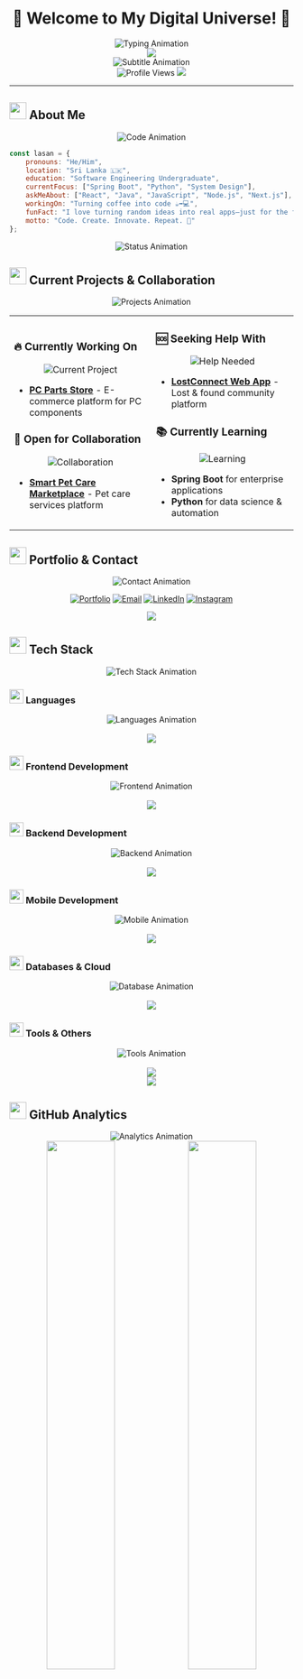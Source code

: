 # <div align="center">🚀 Welcome to My Digital Universe! 🚀</div>

<div align="center">
  <img src="https://readme-typing-svg.herokuapp.com?font=Fira+Code&weight=600&size=32&duration=3000&pause=500&color=00D9FF&center=true&vCenter=true&multiline=true&width=800&height=120&lines=Hi+there!+👋+I'm+Lasan+Navodya;Software+Engineering+Student+🎓;Full-Stack+Developer+💻;Mobile+App+Enthusiast+📱;Always+Learning+%26+Building!+🔥" alt="Typing Animation" />
</div>

<div align="center">
  <img src="https://capsule-render.vercel.app/api?type=waving&color=gradient&customColorList=6,11,20&height=100&section=header&text=&fontSize=0&animation=twinkling"/>
</div>

<div align="center">
  <img src="https://readme-typing-svg.herokuapp.com?font=Roboto&weight=500&size=24&duration=4000&pause=1000&color=FF6B6B&center=true&vCenter=true&width=600&height=50&lines=Building+Tomorrow's+Solutions+Today!;Passionate+About+Clean+Code+%26+Innovation;Let's+Create+Something+Amazing!" alt="Subtitle Animation" />
</div>

<div align="center">
  <img src="https://komarev.com/ghpvc/?username=lasan99&label=Profile%20Views&color=00d9ff&style=for-the-badge&animation=grow" alt="Profile Views" />
  <img src="https://img.shields.io/badge/Status-Available%20for%20Hire-brightgreen?style=for-the-badge&logo=statuspage&logoColor=white&labelColor=000000&color=00d9ff&animation=pulse" />
</div>

---

## <img src="https://media.giphy.com/media/WUlplcMpOCEmTGBtBW/giphy.gif" width="30"> About Me

<div align="center">
  <img src="https://readme-typing-svg.herokuapp.com?font=Fira+Code&size=20&duration=3000&pause=1000&color=FFD700&center=true&vCenter=true&width=600&height=50&lines=const+developer+%3D+%7B;++name%3A+'Lasan+Navodya'%2C;++location%3A+'Sri+Lanka+🇱🇰'%2C;++passion%3A+'Coding+%26+Innovation';%7D%3B" alt="Code Animation" />
</div>

```javascript
const lasan = {
    pronouns: "He/Him",
    location: "Sri Lanka 🇱🇰",
    education: "Software Engineering Undergraduate",
    currentFocus: ["Spring Boot", "Python", "System Design"],
    askMeAbout: ["React", "Java", "JavaScript", "Node.js", "Next.js"],
    workingOn: "Turning coffee into code ☕➡️💻",
    funFact: "I love turning random ideas into real apps—just for the fun of building! 🎨",
    motto: "Code. Create. Innovate. Repeat. 🔄"
};
```

<div align="center">
  <img src="https://readme-typing-svg.herokuapp.com?font=Roboto&size=18&duration=2000&pause=500&color=00FF00&center=true&vCenter=true&width=500&height=40&lines=Status%3A+Coding...;Status%3A+Learning...;Status%3A+Building...;Status%3A+Innovating..." alt="Status Animation" />
</div>

## <img src="https://media.giphy.com/media/iY8CRBdQXODJSCERIr/giphy.gif" width="30"> Current Projects & Collaboration

<div align="center">
  <img src="https://readme-typing-svg.herokuapp.com?font=Fira+Code&size=22&duration=3500&pause=800&color=FF6B6B&center=true&vCenter=true&width=700&height=60&lines=🛠️+Currently+Building+Amazing+Things;🤝+Open+for+Exciting+Collaborations;🆘+Always+Ready+to+Help+%26+Learn" alt="Projects Animation" />
</div>

<table>
<tr>
<td width="50%">

### 🔥 **Currently Working On**
<div align="center">
  <img src="https://readme-typing-svg.herokuapp.com?font=Roboto&size=16&duration=2500&pause=1000&color=00D9FF&center=true&vCenter=true&width=400&height=40&lines=PC+Parts+Store+🛒;E-commerce+Platform;React+%2B+Node.js" alt="Current Project" />
</div>

- **[PC Parts Store](https://github.com/Daniru12/PcStore)** - E-commerce platform for PC components

### 🤝 **Open for Collaboration**
<div align="center">
  <img src="https://readme-typing-svg.herokuapp.com?font=Roboto&size=16&duration=2500&pause=1000&color=4CAF50&center=true&vCenter=true&width=400&height=40&lines=Smart+Pet+Care+🐾;Marketplace+Platform;Full+Stack+Development" alt="Collaboration" />
</div>

- **[Smart Pet Care Marketplace](https://github.com/LaSan99/PawGo_frontend)** - Pet care services platform

</td>
<td width="50%">

### 🆘 **Seeking Help With**
<div align="center">
  <img src="https://readme-typing-svg.herokuapp.com?font=Roboto&size=16&duration=2500&pause=1000&color=FFD700&center=true&vCenter=true&width=400&height=40&lines=LostConnect+🔍;Community+Platform;Need+Your+Expertise!" alt="Help Needed" />
</div>

- **[LostConnect Web App](https://github.com/LaSan99/LostConnect)** - Lost & found community platform

### 📚 **Currently Learning**
<div align="center">
  <img src="https://readme-typing-svg.herokuapp.com?font=Roboto&size=16&duration=2500&pause=1000&color=FF69B4&center=true&vCenter=true&width=400&height=40&lines=Spring+Boot+🍃;Python+🐍;System+Design+🏗️" alt="Learning" />
</div>

- **Spring Boot** for enterprise applications
- **Python** for data science & automation

</td>
</tr>
</table>

## <img src="https://media.giphy.com/media/LnQjpWaON8nhr21vNW/giphy.gif" width="30"> Portfolio & Contact

<div align="center">
  <img src="https://readme-typing-svg.herokuapp.com?font=Fira+Code&size=20&duration=3000&pause=1000&color=00D9FF&center=true&vCenter=true&width=600&height=50&lines=Let's+Connect+and+Build+Together!+🤝;Portfolio+%7C+Email+%7C+LinkedIn+%7C+Instagram" alt="Contact Animation" />
</div>

<div align="center">
  
[![Portfolio](https://img.shields.io/badge/🌐_Portfolio-00D9FF?style=for-the-badge&logo=google-chrome&logoColor=white&labelColor=000000)](https://lasanportfolio.netlify.app/)
[![Email](https://img.shields.io/badge/📧_Email-FF6B6B?style=for-the-badge&logo=gmail&logoColor=white&labelColor=000000)](mailto:lasannavodya@gmail.com)
[![LinkedIn](https://img.shields.io/badge/💼_LinkedIn-0077B5?style=for-the-badge&logo=linkedin&logoColor=white&labelColor=000000)](https://linkedin.com/in/lasan-navodya)
[![Instagram](https://img.shields.io/badge/📸_Instagram-E4405F?style=for-the-badge&logo=instagram&logoColor=white&labelColor=000000)](https://instagram.com/lasan___)

</div>

<div align="center">
  <img src="https://capsule-render.vercel.app/api?type=rect&color=gradient&customColorList=6,11,20&height=2&section=divider"/>
</div>

## <img src="https://media.giphy.com/media/WFZvB7VIXBgiz3oDXE/giphy.gif" width="30"> Tech Stack

<div align="center">
  <img src="https://readme-typing-svg.herokuapp.com?font=Fira+Code&size=24&duration=4000&pause=1000&color=FFD700&center=true&vCenter=true&width=800&height=60&lines=My+Arsenal+of+Technologies+⚡;Constantly+Expanding+My+Skill+Set+📈;Building+with+Modern+Tech+Stack+🔧" alt="Tech Stack Animation" />
</div>

### <img src="https://media.giphy.com/media/QssGEmpkyEOhBCb7e1/giphy.gif" width="25"> Languages
<div align="center">
  <img src="https://readme-typing-svg.herokuapp.com?font=Roboto&size=16&duration=2000&pause=500&color=00FF00&center=true&vCenter=true&width=600&height=30&lines=Java+☕+JavaScript+🟨+Python+🐍+Kotlin+📱+C%2B%2B+⚡" alt="Languages Animation" />
  <br><br>
  <img src="https://skillicons.dev/icons?i=java,javascript,python,kotlin,dart,c,cpp,php&theme=dark" />
</div>

### <img src="https://media.giphy.com/media/kH1DBkPNyZPOk0BxrM/giphy.gif" width="25"> Frontend Development
<div align="center">
  <img src="https://readme-typing-svg.herokuapp.com?font=Roboto&size=16&duration=2000&pause=500&color=61DAFB&center=true&vCenter=true&width=600&height=30&lines=React+⚛️+Next.js+▲+Tailwind+🎨+Bootstrap+🅱️" alt="Frontend Animation" />
  <br><br>
  <img src="https://skillicons.dev/icons?i=react,nextjs,html,css,tailwind,bootstrap&theme=dark" />
</div>

### <img src="https://media.giphy.com/media/kdFc8fubgS31b8DsVu/giphy.gif" width="25"> Backend Development
<div align="center">
  <img src="https://readme-typing-svg.herokuapp.com?font=Roboto&size=16&duration=2000&pause=500&color=68A063&center=true&vCenter=true&width=600&height=30&lines=Node.js+💚+Spring+Boot+🍃+Express+🚀+Firebase+🔥" alt="Backend Animation" />
  <br><br>
  <img src="https://skillicons.dev/icons?i=nodejs,express,spring,firebase&theme=dark" />
</div>

### <img src="https://media.giphy.com/media/VgGthkhUvGgOit7Y9i/giphy.gif" width="25"> Mobile Development
<div align="center">
  <img src="https://readme-typing-svg.herokuapp.com?font=Roboto&size=16&duration=2000&pause=500&color=FF6B6B&center=true&vCenter=true&width=600&height=30&lines=Android+🤖+Flutter+💙+React+Native+⚛️" alt="Mobile Animation" />
  <br><br>
  <img src="https://skillicons.dev/icons?i=android,flutter,kotlin&theme=dark" />
</div>

### <img src="https://media.giphy.com/media/26tn33aiTi1jkl6H6/giphy.gif" width="25"> Databases & Cloud
<div align="center">
  <img src="https://readme-typing-svg.herokuapp.com?font=Roboto&size=16&duration=2000&pause=500&color=4285F4&center=true&vCenter=true&width=600&height=30&lines=MongoDB+🍃+MySQL+🐬+PostgreSQL+🐘+Google+Cloud+☁️" alt="Database Animation" />
  <br><br>
  <img src="https://skillicons.dev/icons?i=mongodb,mysql,postgresql,gcp,firebase&theme=dark" />
</div>

### <img src="https://media.giphy.com/media/J5B1Y8QZnzXXbLQIBu/giphy.gif" width="25"> Tools & Others
<div align="center">
  <img src="https://readme-typing-svg.herokuapp.com?font=Roboto&size=16&duration=2000&pause=500&color=FF9500&center=true&vCenter=true&width=600&height=30&lines=Git+🔧+Figma+🎨+Postman+📮+VS+Code+💻" alt="Tools Animation" />
  <br><br>
  <img src="https://skillicons.dev/icons?i=git,figma,postman,vscode&theme=dark" />
</div>

<div align="center">
  <img src="https://capsule-render.vercel.app/api?type=rect&color=gradient&customColorList=6,11,20&height=2&section=divider"/>
</div>

## <img src="https://media.giphy.com/media/cj87CxfRtrUifF3Ryk/giphy.gif" width="30"> GitHub Analytics

<div align="center">
  <img src="https://readme-typing-svg.herokuapp.com?font=Fira+Code&size=22&duration=3000&pause=1000&color=00D9FF&center=true&vCenter=true&width=600&height=50&lines=📊+GitHub+Statistics+%26+Analytics;🔥+Contribution+Streaks+%26+Activity;📈+Code+Distribution+%26+Languages" alt="Analytics Animation" />
</div>

<div align="center">
  <img width="49%" src="https://github-readme-stats.vercel.app/api?username=LaSan99&show_icons=true&theme=radical&hide_border=true&bg_color=0D1117&title_color=00D9FF&icon_color=00D9FF&text_color=FFFFFF&include_all_commits=true&count_private=true" />
  <img width="49%" src="https://github-readme-streak-stats.herokuapp.com/?user=LaSan99&theme=radical&hide_border=true&background=0D1117&stroke=00D9FF&ring=00D9FF&fire=FF6B6B&currStreakLabel=00D9FF" />
</div>

<div align="center">
  <img width="49%" src="https://github-readme-stats.vercel.app/api/top-langs/?username=LaSan99&layout=compact&theme=radical&hide_border=true&bg_color=0D1117&title_color=00D9FF&text_color=FFFFFF&langs_count=8" />
  <img width="49%" src="https://github-readme-stats.vercel.app/api?username=LaSan99&show_icons=true&theme=radical&hide_border=true&bg_color=0D1117&title_color=00D9FF&icon_color=00D9FF&text_color=FFFFFF&hide_rank=true&custom_title=Contribution%20Stats&disable_animations=false" />
</div>

## <img src="https://media.giphy.com/media/3ornka9rAaKRA2Rkac/giphy.gif" width="30"> GitHub Trophies

<div align="center">
  <img src="https://readme-typing-svg.herokuapp.com?font=Fira+Code&size=20&duration=2500&pause=1000&color=FFD700&center=true&vCenter=true&width=500&height=40&lines=🏆+Achievement+Unlocked!;🎯+Coding+Milestones;⭐+GitHub+Trophies" alt="Trophies Animation" />
  <br><br>
  <img src="https://github-profile-trophy.vercel.app/?username=lasan99&theme=radical&no-frame=true&no-bg=true&margin-w=4&row=2&column=4" />
</div>

## <img src="https://media.giphy.com/media/W5eoZHPpUx9sapR0eu/giphy.gif" width="30"> Contribution Graph

<div align="center">
  <img src="https://readme-typing-svg.herokuapp.com?font=Fira+Code&size=20&duration=3000&pause=1000&color=00FF00&center=true&vCenter=true&width=600&height=50&lines=📈+Contribution+Activity+Graph;🔥+Daily+Coding+Streak;💻+Commit+History+%26+Progress" alt="Graph Animation" />
  <br><br>
  <img src="https://github-readme-activity-graph.vercel.app/graph?username=LaSan99&theme=radical&hide_border=true&bg_color=0D1117&color=00D9FF&line=00D9FF&point=FF6B6B&area_color=00D9FF&area=true" />
</div>

## <img src="https://media.giphy.com/media/LnQjpWaON8nhr21vNW/giphy.gif" width="30"> Random Dev Quote

<div align="center">
  <img src="https://readme-typing-svg.herokuapp.com?font=Fira+Code&size=18&duration=4000&pause=2000&color=FFD700&center=true&vCenter=true&width=800&height=80&lines=💡+%22Code+is+like+humor.+When+you+have+to+explain+it%2C+it's+bad.%22;💡+%22First%2C+solve+the+problem.+Then%2C+write+the+code.%22;💡+%22Experience+is+the+name+everyone+gives+to+their+mistakes.%22;💡+%22In+order+to+be+irreplaceable%2C+one+must+always+be+different.%22" alt="Quote Animation" />
  <br><br>
  <img src="https://quotes-github-readme.vercel.app/api?type=horizontal&theme=radical&border=true&author=true&animation=grow_out_in" />
</div>

---

<div align="center">
  <img src="https://capsule-render.vercel.app/api?type=waving&color=gradient&customColorList=6,11,20&height=120&section=footer&text=Thanks%20for%20Visiting!&fontSize=24&fontColor=ffffff&animation=twinkling"/>
</div>

<div align="center">
  <img src="https://readme-typing-svg.herokuapp.com?font=Fira+Code&size=20&duration=3000&pause=1000&color=00D9FF&center=true&vCenter=true&width=600&height=50&lines=Thanks+for+visiting+my+profile!+🙏;Let's+connect+and+build+together!+🤝;Always+open+to+new+opportunities!+🚀" alt="Footer Animation" />
  <br><br>
  
  <a href="https://github.com/LaSan99">
    <img src="https://img.shields.io/github/followers/LaSan99?style=for-the-badge&logo=github&logoColor=white&labelColor=000000&color=00d9ff" alt="GitHub Followers" />
  </a>
  <a href="https://github.com/LaSan99?tab=repositories">
    <img src="https://img.shields.io/badge/Repositories-View%20All-4caf50?style=for-the-badge&logo=github&logoColor=white&labelColor=000000" alt="View Repositories" />
  </a>
  <a href="https://github.com/LaSan99">
    <img src="https://img.shields.io/badge/Profile-Visit%20GitHub-ff6b6b?style=for-the-badge&logo=github&logoColor=white&labelColor=000000" alt="Visit GitHub Profile" />
  </a>
  
</div>

<div align="center">
  <img src="https://capsule-render.vercel.app/api?type=rect&color=gradient&customColorList=6,11,20&height=2&section=divider"/>
  <h3>🎯 Ready to collaborate on your next big project! 🎯</h3>
</div>

